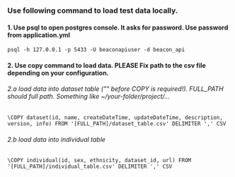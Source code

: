### Use following command to load test data locally.
#### 1. Use psql to open postgres console. It asks for password. Use password from application.yml
```psql -h 127.0.0.1 -p 5433 -U beaconapiuser -d beacon_api```

#### 2. Use copy command to load data. PLEASE Fix path to the csv file depending on your configuration.

###### 2.a load data into dataset table ("\" before COPY is required!). FULL_PATH should full path. Something like ~/your-folder/project/...
```\COPY dataset(id, name, createDateTime, updateDateTime, description, version, info) FROM '[FULL_PATH]/dataset_table.csv' DELIMITER ',' CSV```
###### 2.b load data into individual table
```\COPY individual(id, sex, ethnicity, dataset_id, url) FROM '[FULL_PATH]/individual_table.csv' DELIMITER ',' CSV```
